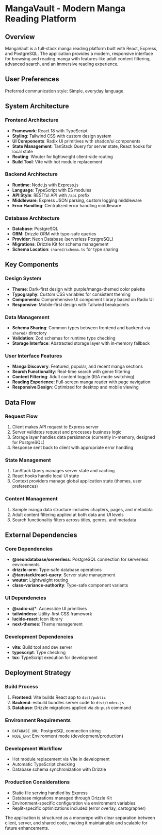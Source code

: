 # MangaVault - Modern Manga Reading Platform

## Overview

MangaVault is a full-stack manga reading platform built with React, Express, and PostgreSQL. The application provides a modern, responsive interface for browsing and reading manga with features like adult content filtering, advanced search, and an immersive reading experience.

## User Preferences

Preferred communication style: Simple, everyday language.

## System Architecture

### Frontend Architecture
- **Framework**: React 18 with TypeScript
- **Styling**: Tailwind CSS with custom design system
- **UI Components**: Radix UI primitives with shadcn/ui components
- **State Management**: TanStack Query for server state, React hooks for local state
- **Routing**: Wouter for lightweight client-side routing
- **Build Tool**: Vite with hot module replacement

### Backend Architecture
- **Runtime**: Node.js with Express.js
- **Language**: TypeScript with ES modules
- **API Style**: RESTful API with `/api` prefix
- **Middleware**: Express JSON parsing, custom logging middleware
- **Error Handling**: Centralized error handling middleware

### Database Architecture
- **Database**: PostgreSQL
- **ORM**: Drizzle ORM with type-safe queries
- **Provider**: Neon Database (serverless PostgreSQL)
- **Migrations**: Drizzle Kit for schema management
- **Schema Location**: `shared/schema.ts` for type sharing

## Key Components

### Design System
- **Theme**: Dark-first design with purple/manga-themed color palette
- **Typography**: Custom CSS variables for consistent theming
- **Components**: Comprehensive UI component library based on Radix UI
- **Responsive**: Mobile-first design with Tailwind breakpoints

### Data Management
- **Schema Sharing**: Common types between frontend and backend via `shared/` directory
- **Validation**: Zod schemas for runtime type checking
- **Storage Interface**: Abstracted storage layer with in-memory fallback

### User Interface Features
- **Manga Discovery**: Featured, popular, and recent manga sections
- **Search Functionality**: Real-time search with genre filtering
- **Content Filtering**: Adult content toggle (R/A mode switching)
- **Reading Experience**: Full-screen manga reader with page navigation
- **Responsive Design**: Optimized for desktop and mobile viewing

## Data Flow

### Request Flow
1. Client makes API request to Express server
2. Server validates request and processes business logic
3. Storage layer handles data persistence (currently in-memory, designed for PostgreSQL)
4. Response sent back to client with appropriate error handling

### State Management
1. TanStack Query manages server state and caching
2. React hooks handle local UI state
3. Context providers manage global application state (themes, user preferences)

### Content Management
1. Sample manga data structure includes chapters, pages, and metadata
2. Adult content filtering applied at both data and UI levels
3. Search functionality filters across titles, genres, and metadata

## External Dependencies

### Core Dependencies
- **@neondatabase/serverless**: PostgreSQL connection for serverless environments
- **drizzle-orm**: Type-safe database operations
- **@tanstack/react-query**: Server state management
- **wouter**: Lightweight routing
- **class-variance-authority**: Type-safe component variants

### UI Dependencies
- **@radix-ui/***: Accessible UI primitives
- **tailwindcss**: Utility-first CSS framework
- **lucide-react**: Icon library
- **next-themes**: Theme management

### Development Dependencies
- **vite**: Build tool and dev server
- **typescript**: Type checking
- **tsx**: TypeScript execution for development

## Deployment Strategy

### Build Process
1. **Frontend**: Vite builds React app to `dist/public`
2. **Backend**: esbuild bundles server code to `dist/index.js`
3. **Database**: Drizzle migrations applied via `db:push` command

### Environment Requirements
- `DATABASE_URL`: PostgreSQL connection string
- `NODE_ENV`: Environment mode (development/production)

### Development Workflow
- Hot module replacement via Vite in development
- Automatic TypeScript checking
- Database schema synchronization with Drizzle

### Production Considerations
- Static file serving handled by Express
- Database migrations managed through Drizzle Kit
- Environment-specific configuration via environment variables
- Replit-specific optimizations included (error overlay, cartographer)

The application is structured as a monorepo with clear separation between client, server, and shared code, making it maintainable and scalable for future enhancements.